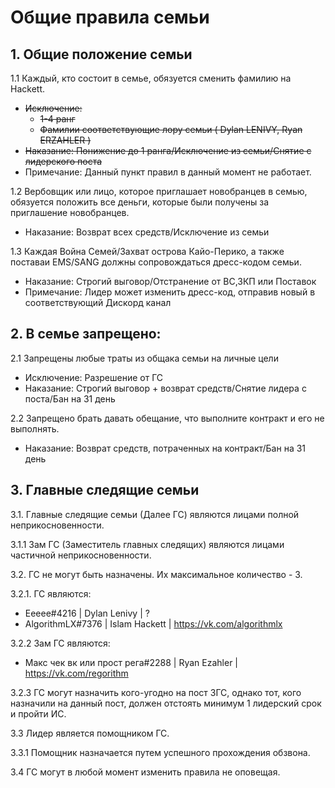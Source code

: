 # Общие правила семьи

## 1. Общие положение семьи
1.1 Каждый, кто состоит в семье, обязуется сменить фамилию на Hackett. 
   + ~~Исключение:~~ 
     + ~~1-4 ранг~~ 
     + ~~Фамилии соответствующие лору семьи ( Dylan LENIVY, Ryan ERZAHLER )~~ 
   + ~~Наказание: Понижение до 1 ранга/Исключение из семьи/Снятие с лидерского поста~~ 
   + Примечание: Данный пункт правил в данный момент не работает.

1.2 Вербовщик или лицо, которое приглашает новобранцев в семью, обязуется положить все деньги, которые были получены за приглашение новобранцев.
   + Наказание: Возврат всех средств/Исключение из семьи

1.3 Каждая Война Семей/Захват острова Кайо-Перико, а также поставаи EMS/SANG должны сопровождаться дресс-кодом семьи.
   + Наказание: Строгий выговор/Отстранение от ВС,ЗКП или Поставок
   + Примечание: Лидер может изменить дресс-код, отправив новый в соответствующий Дискорд канал

## 2. В семье запрещено: 
2.1 Запрещены любые траты из общака семьи на личные цели
   + Исключение: Разрешение от ГС
   + Наказание: Строгий выговор +  возврат средств/Снятие лидера с поста/Бан на 31 день

2.2 Запрещено брать давать обещание, что выполните контракт и его не выполнять.
   + Наказание: Возврат средств, потраченных на контракт/Бан на 31 день

## 3. Главные следящие семьи 
3.1. Главные следящие семьи (Далее ГС) являются лицами полной неприкосновенности.

3.1.1 Зам ГС (Заместитель главных следящих) являются лицами частичной неприкосновенности.

3.2. ГС не могут быть назначены. Их максимальное количество - 3.

3.2.1. ГС являются: 
   + Eeeee#4216 | Dylan Lenivy | ?
   + AlgorithmLX#7376 | Islam Hackett | https://vk.com/algorithmlx
   

3.2.2 Зам ГС являются:
   + Макс чек вк или прост рега#2288 | Ryan Ezahler | https://vk.com/regorithm

3.2.3 ГС могут назначить кого-угодно на пост ЗГС, однако тот, кого назначили на данный пост, должен отстоять минимум 1 лидерский срок и пройти ИС.

3.3 Лидер является помощником ГС.

3.3.1 Помощник назначается путем успешного прохождения обзвона.

3.4 ГС могут в любой момент изменить правила не оповещая.
